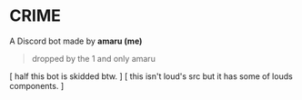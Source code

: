 # CRIME
A Discord bot made by **amaru (me)**
> dropped by the 1 and only amaru

[ half this bot is skidded btw. ]
[ this isn't loud's src but it has some of louds components. ]
